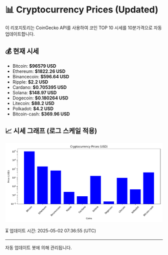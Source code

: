 
# 📊 Cryptocurrency Prices (Updated)

이 리포지토리는 CoinGecko API를 사용하여 코인 TOP 10 시세를 10분가격으로 자동 업데이트합니다.

## 💰 현재 시세
- Bitcoin: **$96579 USD**
- Ethereum: **$1822.26 USD**
- Binancecoin: **$596.64 USD**
- Ripple: **$2.2 USD**
- Cardano: **$0.705395 USD**
- Solana: **$148.97 USD**
- Dogecoin: **$0.180264 USD**
- Litecoin: **$88.2 USD**
- Polkadot: **$4.2 USD**
- Bitcoin-cash: **$369.96 USD**

## 📈 시세 그래프 (로그 스케일 적용)
![Crypto Prices](crypto_prices.png)

⏳ 업데이트 시간: 2025-05-02 07:36:55 (UTC)

---
자동 업데이트 봇에 의해 관리됩니다.
